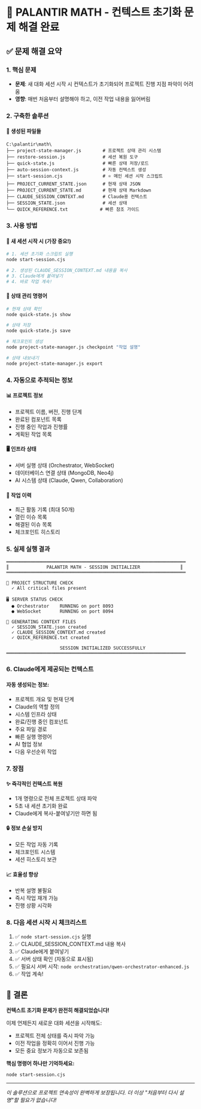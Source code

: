 # 🚀 PALANTIR MATH - 컨텍스트 초기화 문제 해결 완료

## ✅ 문제 해결 요약

### 1. 핵심 문제
- **문제**: 새 대화 세션 시작 시 컨텍스트가 초기화되어 프로젝트 진행 지점 파악이 어려움
- **영향**: 매번 처음부터 설명해야 하고, 이전 작업 내용을 잃어버림

### 2. 구축한 솔루션

#### 📁 생성된 파일들
```
C:\palantir\math\
├── project-state-manager.js        # 프로젝트 상태 관리 시스템
├── restore-session.js              # 세션 복원 도구
├── quick-state.js                  # 빠른 상태 저장/로드
├── auto-session-context.js         # 자동 컨텍스트 생성
├── start-session.cjs               # ⭐ 메인 세션 시작 스크립트
├── PROJECT_CURRENT_STATE.json      # 현재 상태 JSON
├── PROJECT_CURRENT_STATE.md        # 현재 상태 Markdown
├── CLAUDE_SESSION_CONTEXT.md       # Claude용 컨텍스트
├── SESSION_STATE.json              # 세션 상태
└── QUICK_REFERENCE.txt            # 빠른 참조 가이드
```

### 3. 사용 방법

#### 🎯 새 세션 시작 시 (가장 중요!)
```bash
# 1. 세션 초기화 스크립트 실행
node start-session.cjs

# 2. 생성된 CLAUDE_SESSION_CONTEXT.md 내용을 복사
# 3. Claude에게 붙여넣기
# 4. 바로 작업 계속!
```

#### 🔄 상태 관리 명령어
```bash
# 현재 상태 확인
node quick-state.js show

# 상태 저장
node quick-state.js save

# 체크포인트 생성
node project-state-manager.js checkpoint "작업 설명"

# 상태 내보내기
node project-state-manager.js export
```

### 4. 자동으로 추적되는 정보

#### 📊 프로젝트 정보
- 프로젝트 이름, 버전, 진행 단계
- 완료된 컴포넌트 목록
- 진행 중인 작업과 진행률
- 계획된 작업 목록

#### 🖥️ 인프라 상태
- 서버 실행 상태 (Orchestrator, WebSocket)
- 데이터베이스 연결 상태 (MongoDB, Neo4j)
- AI 시스템 상태 (Claude, Qwen, Collaboration)

#### 📝 작업 이력
- 최근 활동 기록 (최대 50개)
- 열린 이슈 목록
- 해결된 이슈 목록
- 체크포인트 히스토리

### 5. 실제 실행 결과

```
═══════════════════════════════════════════════════════════════════
║              PALANTIR MATH - SESSION INITIALIZER               ║
═══════════════════════════════════════════════════════════════════

📁 PROJECT STRUCTURE CHECK
  ✓ All critical files present

🖥️ SERVER STATUS CHECK
  ● Orchestrator    RUNNING on port 8093
  ● WebSocket       RUNNING on port 8094

📝 GENERATING CONTEXT FILES
  ✓ SESSION_STATE.json created
  ✓ CLAUDE_SESSION_CONTEXT.md created
  ✓ QUICK_REFERENCE.txt created

                    SESSION INITIALIZED SUCCESSFULLY
═══════════════════════════════════════════════════════════════════
```

### 6. Claude에게 제공되는 컨텍스트

#### 자동 생성되는 정보:
- 프로젝트 개요 및 현재 단계
- Claude의 역할 정의
- 시스템 인프라 상태
- 완료/진행 중인 컴포넌트
- 주요 파일 경로
- 빠른 실행 명령어
- AI 협업 정보
- 다음 우선순위 작업

### 7. 장점

#### ✨ 즉각적인 컨텍스트 복원
- 1개 명령으로 전체 프로젝트 상태 파악
- 5초 내 세션 초기화 완료
- Claude에게 복사-붙여넣기만 하면 됨

#### 🔒 정보 손실 방지
- 모든 작업 자동 기록
- 체크포인트 시스템
- 세션 히스토리 보관

#### 📈 효율성 향상
- 반복 설명 불필요
- 즉시 작업 재개 가능
- 진행 상황 시각화

### 8. 다음 세션 시작 시 체크리스트

1. ✅ `node start-session.cjs` 실행
2. ✅ CLAUDE_SESSION_CONTEXT.md 내용 복사
3. ✅ Claude에게 붙여넣기
4. ✅ 서버 상태 확인 (자동으로 표시됨)
5. ✅ 필요시 서버 시작: `node orchestration/qwen-orchestrator-enhanced.js`
6. ✅ 작업 계속!

## 🎯 결론

**컨텍스트 초기화 문제가 완전히 해결되었습니다!**

이제 언제든지 새로운 대화 세션을 시작해도:
- 프로젝트 전체 상태를 즉시 파악 가능
- 이전 작업을 정확히 이어서 진행 가능
- 모든 중요 정보가 자동으로 보존됨

**핵심 명령어 하나만 기억하세요:**
```bash
node start-session.cjs
```

---

*이 솔루션으로 프로젝트 연속성이 완벽하게 보장됩니다.*
*더 이상 "처음부터 다시 설명"할 필요가 없습니다!*
